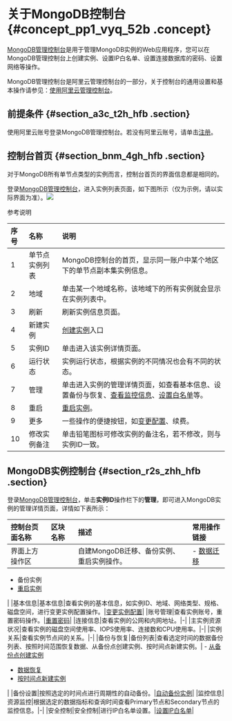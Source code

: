 # 关于MongoDB控制台 {#concept_pp1_vyq_52b .concept}

[MongoDB管理控制台](https://mongodb.console.aliyun.com/)是用于管理MongoDB实例的Web应用程序，您可以在MongoDB管理控制台上创建实例、设置IP白名单、设置连接数据库的密码、设置网络等操作。

MongoDB管理控制台是阿里云管理控制台的一部分，关于控制台的通用设置和基本操作请参见：[使用阿里云管理控制台](https://help.aliyun.com/document_detail/47605.html)。

## 前提条件 {#section_a3c_t2h_hfb .section}

使用阿里云账号登录MongoDB管理控制台。若没有阿里云账号，请单击[注册](https://account.aliyun.com/register/register.htm)。

## 控制台首页 {#section_bnm_4gh_hfb .section}

对于MongoDB所有单节点类型的实例而言，控制台首页的界面信息都是相同的。

登录[MongoDB管理控制台](https://mongodb.console.aliyun.com/)，进入实例列表页面，如下图所示（仅为示例，请以实际界面为准）。![](http://static-aliyun-doc.oss-cn-hangzhou.aliyuncs.com/assets/img/6658/154788431613185_zh-CN.png)

参考说明

|序号|名称|说明|
|:-|:-|:-|
|1|单节点实例列表|MongoDB控制台的首页，显示同一账户中某个地区下的单节点副本集实例信息。|
|2|地域|单击某一个地域名称，该地域下的所有实例就会显示在实例列表中。|
|3|刷新|刷新实例信息页面。|
|4|新建实例|[创建实例](cn.zh-CN/单节点快速入门/创建单节点实例.md#)入口|
|5|实例ID|单击进入该实例详情页面。|
|6|运行状态|实例运行状态，根据实例的不同情况也会有不同的状态。|
|7|管理|单击进入实例的管理详情页面，如查看基本信息、设置备份与恢复、[查看监控信息](../../../../../cn.zh-CN/用户指南/监控与报警/查看监控信息.md#)、[设置白名单](cn.zh-CN/单节点快速入门/设置白名单.md#)等。|
|8|重启|[重启实例](../../../../../cn.zh-CN/用户指南/实例管理/重启实例.md#)。|
|9|更多|一些操作的便捷按钮，如[变更配置](../../../../../cn.zh-CN/用户指南/实例管理/变更配置.md#)、续费。|
|10|修改实例备注|单击铅笔图标可修改实例的备注名，若不修改，则与实例ID一致。|

## MongoDB实例控制台 {#section_r2s_zhh_hfb .section}

登录[MongoDB管理控制台](https://mongodb.console.aliyun.com/)，单击**实例ID**操作栏下的**管理**，即可进入MongoDB实例的管理详情页面，详情如下表所示：

|控制台页面名称|区块名称|描述|常用操作链接|
|:------|:---|:-|:-----|
|界面上方操作区| |自建MongoDB迁移、备份实例、重启实例操作。| -   [数据迁移](../../../../../cn.zh-CN/用户指南/数据迁移/迁移方案概览.md#)
-   备份实例
-   [重启实例](../../../../../cn.zh-CN/用户指南/实例管理/重启实例.md#)

 |
|基本信息|基本信息|查看实例的基本信息，如实例ID、地域、网络类型、规格、磁盘空间，进行变更实例配置操作。|[变更实例配置](../../../../../cn.zh-CN/用户指南/实例管理/变更配置.md#)|
|账号管理|查看实例账号，重置密码操作。|[重置密码](../../../../../cn.zh-CN/用户指南/账号管理/重置密码.md#)|
|连接信息|查看实例的公网和内网地址。|-|
|主实例资源状况|查看实例的磁盘空间使用率、IOPS使用率、连接数和CPU使用率。|-|
|实例关系|查看实例节点间的关系。|-|
|备份与恢复|备份列表|查看选定时间的数据备份列表、按照时间范围恢复数据、从备份点创建实例、按时间点新建实例。| -   [从备份点创建实例](../../../../../cn.zh-CN/用户指南/数据恢复/从备份点新建实例.md#)
-   [数据恢复](https://help.aliyun.com/document_detail/55015.html?spm=a2c4g.11186623.2.30.6de5390a5zouDu)
-   [按时间点新建实例](../../../../../cn.zh-CN/用户指南/数据恢复/按时间点新建实例.md#)

 |
|备份设置|按照选定的时间点进行周期性的自动备份。|[自动备份实例](../../../../../cn.zh-CN/用户指南/数据备份/设置自动备份实例.md#)|
|监控信息|资源监控|根据选定的数据指标和查询时间查看Primary节点和Secondary节点的监控信息。|-|
|安全控制|安全控制|进行IP白名单设置。|[设置IP白名单](cn.zh-CN/单节点快速入门/设置白名单.md#)|

